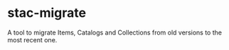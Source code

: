 # stac-migrate
A tool to migrate Items, Catalogs and Collections from old versions to the most recent one.
